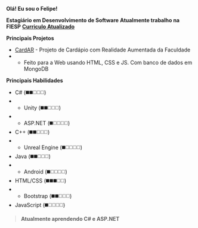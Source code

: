 **Olá! Eu sou o Felipe!**

**Estagiário em Desenvolvimento de Software**
**Atualmente trabalho na FIESP**
**[Curriculo Atualizado](https://curriculum.hifeeeh.com/ "Curriculo Atualizado")**

**Principais Projetos**
+ [CardAR](https://github.com/cardapioAR/cardAR-web "CardAR") - Projeto de Cardápio com Realidade Aumentada da Faculdade
+ - Feito para a Web usando HTML, CSS e JS. Com banco de dados em MongoDB

**Principais Habilidades**
+ C# (◼️◼️◻️◻️◻️)
+ - Unity (◼️◼️◻️◻️◻️)
+ - ASP.NET (◼️◻️◻️◻️◻️)
+ C++ (◼️◼️◻️◻️◻️)
+ - Unreal Engine (◼️◻️◻️◻️◻️)
+ Java (◼️◼️◻️◻️◻️)
+ - Android (◼️◻️◻️◻️◻️)
+ HTML/CSS (◼️◼️◼️◻️◻️)
+ - Bootstrap (◼️◼️◻️◻️◻️)
+ JavaScript (◼️◻️◻️◻️◻️)

> **Atualmente aprendendo C# e ASP.NET**
